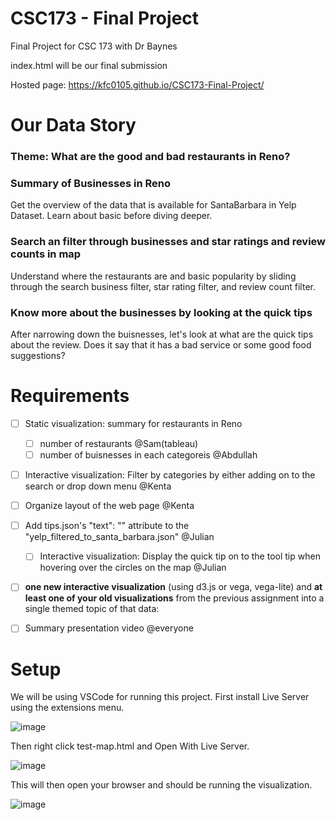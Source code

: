 # CSC173 - Final Project
Final Project for CSC 173 with Dr Baynes

index.html will be our final submission

Hosted page: https://kfc0105.github.io/CSC173-Final-Project/

# Our Data Story
### Theme: What are the good and bad restaurants in Reno?

### Summary of Businesses in Reno
Get the overview of the data that is available for SantaBarbara in Yelp Dataset. Learn about basic before diving deeper.
### Search an filter through businesses and star ratings and review counts in map
Understand where the restaurants are and basic popularity by sliding through the search business filter, star rating filter, and review count filter. 
### Know more about the businesses by looking at the quick tips 
After narrowing down the buisnesses, let's look at what are the quick tips about the review. Does it say that it has a bad service or some good food suggestions?



# Requirements
- [ ] Static visualization: summary for restaurants in Reno
  - [ ] number of restaurants @Sam(tableau)
  - [ ] number of buisnesses in each categoreis @Abdullah
  
- [ ] Interactive visualization: Filter by categories by either adding on to the search or drop down menu @Kenta
- [ ] Organize layout of the web page @Kenta

- [ ] Add tips.json's "text": "" attribute to the "yelp_filtered_to_santa_barbara.json" @Julian
  - [ ] Interactive visualization: Display the quick tip on to the tool tip when hovering over the circles on the map @Julian
  
- [ ] **one new interactive visualization** (using d3.js or vega, vega-lite) and **at least one of your old visualizations** from the previous assignment into a single themed topic of that data:

 - [ ] Summary presentation video @everyone

# Setup

We will be using VSCode for running this project. First install Live Server using the extensions menu.

![image](https://user-images.githubusercontent.com/39971693/199818995-d84bfa44-e474-4a0e-a5e8-15cd93e22698.png)

Then right click test-map.html and Open With Live Server.

![image](https://user-images.githubusercontent.com/39971693/199819047-b473269a-d26f-4428-8123-84c70a8fb964.png)
 
 This will then open your browser and should be running the visualization.
 
![image](https://user-images.githubusercontent.com/39971693/200206211-94389134-208c-4e0f-954d-0b129a074a7d.png)

